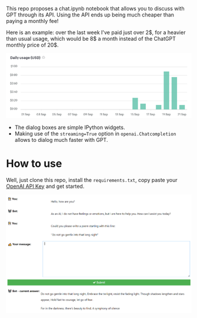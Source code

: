 This repo proposes a chat.ipynb notebook that allows you to discuss with GPT through its API.
Using the API ends up being much cheaper than paying a monthly fee!

Here is an example: over the last week I've paid just over 2\$, for a heavier than usual usage, which would be 8\$ a month instead of the ChatGPT monthly price of 20\$.

![Daily bills over last week](image.png)

- The dialog boxes are simple IPython widgets.
- Making use of the `streaming=True` option in `openai.Chatcompletion` allows to dialog much faster with GPT.


# How to use

Well, just clone this repo, install the `requirements.txt`, copy paste your [OpenAI API Key](https://platform.openai.com/account/api-keys) and get started.

![Alt text](image-1.png)